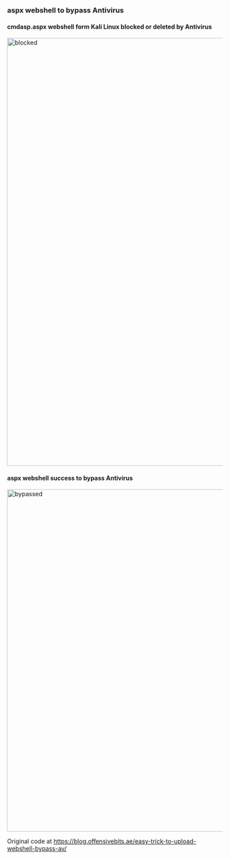 ### aspx webshell to bypass Antivirus

#### cmdasp.aspx webshell form Kali Linux blocked or deleted by Antivirus
<img width="1000" alt="blocked" src="https://user-images.githubusercontent.com/39186995/137421497-6acedb04-153b-450f-acaa-dd54d436185d.jpg">

#### aspx webshell success to bypass Antivirus
<img width="800" alt="bypassed" src="https://user-images.githubusercontent.com/39186995/137421957-05982a61-292d-4097-8e26-60a5a41fac4b.jpg">

Original code at https://blog.offensivebits.ae/easy-trick-to-upload-webshell-bypass-av/
